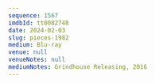 ```yaml
---
sequence: 1567
imdbId: tt0082748
date: 2024-02-03
slug: pieces-1982
medium: Blu-ray
venue: null
venueNotes: null
mediumNotes: Grindhouse Releasing, 2016
---
```

